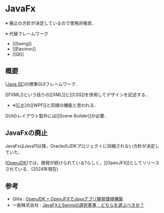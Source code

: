 # JavaFx
※ 廃止の方針が決定しているので使用非推奨．

※ 代替フレームワーク
- [[Swing]]
- [[Electron]]
- [[Qt]]
## 概要
[[Java SE]]の標準GUIフレームワーク．

[[FXML]]という括りの[[XML]]と[[CSS]]を併用してデザインを記述する．
- ※[[C＃]]の[[WPF]]と同様の機能と思われる．

GUIのレイアウト製作には[[Scene Builder]]が必要．

## JavaFxの廃止
JavaFxはJava11以降，OracleのJDKプロジェクトに同梱されない方針が決定していた．

[[OpenJDK]]では，開発が続けられている?らしく，[[OpenJFX]]としてリリースされている．(2024年現在)

## 参考
- Qiita : [OpenJDK + OpenJFXでJavaアプリ開発環境構築](https://qiita.com/Kunimalius/items/af469cb767a908a15216)
- 一創株式会社 : [JavaFXとSwingの選択基準：どちらを選ぶべきか？](https://www.issoh.co.jp/column/details/2904/)

[//begin]: # "Autogenerated link references for markdown compatibility"
[Java SE]: <Java SE.md> "Java SE"
[C＃]: C%EF%BC%83.md "C＃"
[OpenJDK]: OpenJDK.md "OpenJDK"
[//end]: # "Autogenerated link references"